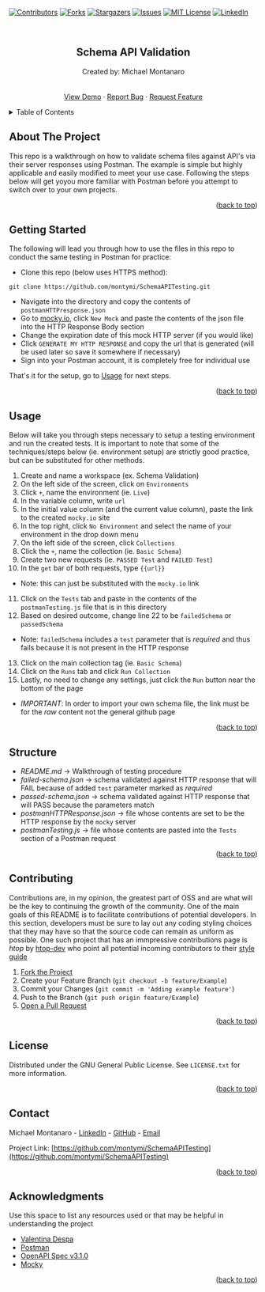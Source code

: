 <div id="readme-top"></div>

<!-- PROJECT SHIELDS -->
[![Contributors][contributors-shield]][contributors-url]
[![Forks][forks-shield]][forks-url]
[![Stargazers][stars-shield]][stars-url]
[![Issues][issues-shield]][issues-url]
[![MIT License][license-shield]][license-url]
[![LinkedIn][linkedin-shield]][linkedin-url]



<!-- PROJECT LOGO -->
<br />
<div align="center">
  <h2 align="center">Schema API Validation</h2>

  <p align="center">
    Created by: Michael Montanaro
    <br />
    <br />
    <br />
    <a href="#usage">View Demo</a>
    ·
    <a href="https://github.com/montymi/SchemeAPITesting/issues">Report Bug</a>
    ·
    <a href="https://github.com/montymi/SchemaAPITesting/issues">Request Feature</a>
  </p>
</div>



<!-- TABLE OF CONTENTS -->
<details>
  <summary>Table of Contents</summary>
  <ol>
    <li><a href="#about-the-project">About The Project</a></li>
    <li><a href="#getting-started">Getting Started</a></li>
    <li><a href="#usage">Usage</a></li>
    <li><a href="#tasks">Tasks</a></li>
    <li><a href="#contributing">Contributing</a></li>
    <li><a href="#license">License</a></li>
    <li><a href="#contact">Contact</a></li>
    <li><a href="#acknowledgments">Acknowledgments</a></li>
  </ol>
</details>

<!-- ABOUT THE PROJECT -->
## About The Project

This repo is a walkthrough on how to validate schema files against API's via their server responses using Postman. The example is simple but highly applicable and easily modified to meet your use case. Following the steps below will get yoyou more familiar with Postman before you attempt to switch over to your own projects.

<p align="right">(<a href="#readme-top">back to top</a>)</p>

<!-- GETTING STARTED -->
## Getting Started

The following will lead you through how to use the files in this repo to conduct the same testing in Postman for practice:

- Clone this repo (below uses HTTPS method):
```
git clone https://github.com/montymi/SchemaAPITesting.git
```
- Navigate into the directory and copy the contents of `postmanHTTPresponse.json`
- Go to [mocky.io](https://designer.mocky.io/), click `New Mock` and paste the contents of the json file into the HTTP Response Body section
- Change the expiration date of this mock HTTP server (if you would like)
- Click `GENERATE MY HTTP RESPONSE` and copy the url that is generated (will be used later so save it somewhere if necessary)
- Sign into your Postman account, it is completely free for individual use


That's it for the setup, go to [Usage](#usage) for next steps.


<p align="right">(<a href="#readme-top">back to top</a>)</p>

<!-- USAGE EXAMPLES -->
## Usage

Below will take you through steps necessary to setup a testing environment and run the created tests. It is important to note that some of the techniques/steps below (ie. environment setup) are strictly good practice, but can be substituted for other methods. 

1. Create and name a workspace (ex. Schema Validation)
2. On the left side of the screen, click on `Environments`
3. Click `+`, name the environment (ie. `Live`)
4. In the variable column, write `url`
5. In the initial value column (and the current value column), paste the link to the created `mocky.io` site
6. In the top right, click `No Environment` and select the name of your environment in the drop down menu
7. On the left side of the screen, click `Collections`
8. Click the `+`, name the collection (ie. `Basic Schema`)
9. Create two new requests (ie. `PASSED Test` and `FAILED Test`)
10. In the `get` bar of both requests, type `{{url}}`
- Note: this can just be substituted with the `mocky.io` link
11. Click on the `Tests` tab and paste in the contents of the `postmanTesting.js` file that is in this directory
12. Based on desired outcome, change line 22 to be `failedSchema` or `passedSchema`
- Note: `failedSchema` includes a `test` parameter that is *required* and thus fails because it is not present in the HTTP response
13. Click on the main collection tag (ie. `Basic Schema`)
14. Click on the `Runs` tab and click `Run Collection`
15. Lastly, no need to change any settings, just click the `Run` button near the bottom of the page
- *IMPORTANT*: In order to import your own schema file, the link must be for the *raw* content not the general github page

<p align="right">(<a href="#readme-top">back to top</a>)</p>

<!-- STRUCTURE -->
## Structure

- *README.md* -> Walkthrough of testing procedure
- *failed-schema.json* -> schema validated against HTTP response that will FAIL because of added `test` parameter marked as *required*
- *passed-schema.json* -> schema validated against HTTP response that will PASS because the parameters match
- *postmanHTTPResponse.json* -> file whose contents are set to be the HTTP response by the `mocky` server
- *postmanTesting.js* -> file whose contents are pasted into the `Tests` section of a Postman request

<p align="right">(<a href="#readme-top">back to top</a>)</p>


<!-- CONTRIBUTING -->
## Contributing

Contributions are, in my opinion, the greatest part of OSS and are what will be the key to continuing the growth of the community. One of the main goals of this README is to facilitate contributions of potential developers. In this section, developers must be sure to lay out any coding styling choices that they may have so that the source code can remain as uniform as possible. One such project that has an immpressive contributions page is *htop* by [htop-dev](https://github.com/htop-dev/htop) who point all potential incoming contributors to their [style guide](https://github.com/htop-dev/htop/blob/main/docs/styleguide.md)

1. [Fork the Project](https://docs.github.com/en/get-started/quickstart/fork-a-repo)
2. Create your Feature Branch (`git checkout -b feature/Example`)
3. Commit your Changes (`git commit -m 'Adding example feature'`)
4. Push to the Branch (`git push origin feature/Example`)
5. [Open a Pull Request](https://docs.github.com/en/pull-requests/collaborating-with-pull-requests/proposing-changes-to-your-work-with-pull-requests/about-pull-requests)

<p align="right">(<a href="#readme-top">back to top</a>)</p>



<!-- LICENSE -->
## License

Distributed under the GNU General Public License. See `LICENSE.txt` for more information.

<p align="right">(<a href="#readme-top">back to top</a>)</p>



<!-- CONTACT -->
## Contact

Michael Montanaro - [LinkedIn](https://www.linkedin.com/in/michael-montanaro/) - [GitHub](https://github.com/montymi) - [Email](mcmontanaro01@gmail.com)

Project Link: [https://github.com/montymi/SchemaAPITesting](https://github.com/montymi/SchemaAPITesting)

<p align="right">(<a href="#readme-top">back to top</a>)</p>



<!-- ACKNOWLEDGMENTS -->
## Acknowledgments

Use this space to list any resources used or that may be helpful in understanding the project

* [Valentina Despa](https://www.youtube.com/watch?v=P_So0vpNJCQ&t=211s&ab_channel=ValentinDespa)
* [Postman](https://learning.postman.com/docs/writing-scripts/test-scripts/)
* [OpenAPI Spec v3.1.0](https://spec.openapis.org/oas/v3.1.0)
* [Mocky](https://mocky.io)

<p align="right">(<a href="#readme-top">back to top</a>)</p>


<!-- MARKDOWN LINKS & IMAGES -->
<!-- https://www.markdownguide.org/basic-syntax/#reference-style-links -->
[contributors-shield]: https://img.shields.io/github/contributors/montymi/SchemaAPITesting.svg?style=for-the-badge
[contributors-url]: https://github.com/montymi/SchemaAPITesting/graphs/contributors
[forks-shield]: https://img.shields.io/github/forks/montymi/SchemaAPITesting.svg?style=for-the-badge
[forks-url]: https://github.com/montymi/SchemaAPITesting/network/members
[stars-shield]: https://img.shields.io/github/stars/montymi/SchemaAPITesting.svg?style=for-the-badge
[stars-url]: https://github.com/montymi/SchemaAPITesting/stargazers
[issues-shield]: https://img.shields.io/github/issues/montymi/SchemaAPITesting.svg?style=for-the-badge
[issues-url]: https://github.com/montymi/SchemaAPITesting/issues
[license-shield]: https://img.shields.io/github/license/montymi/SchemaAPITesting.svg?style=for-the-badge
[license-url]: https://github.com/montymi/SchemaAPITesting/blob/master/LICENSE.txt
[linkedin-shield]: https://img.shields.io/badge/-LinkedIn-black.svg?style=for-the-badge&logo=linkedin&colorB=555
[linkedin-url]: https://linkedin.com/in/michael-montanaro

